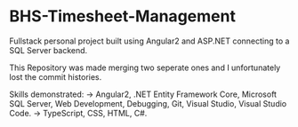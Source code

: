 # BHS-Timesheet-Management
Fullstack personal project built using Angular2 and ASP.NET connecting to a SQL Server backend. 

This Repository was made merging two seperate ones and I unfortunately lost the commit histories. 

Skills demonstrated:
-> Angular2, .NET Entity Framework Core, Microsoft SQL Server, Web Development, Debugging, Git, Visual Studio, Visual Studio Code.
-> TypeScript, CSS, HTML, C#.
